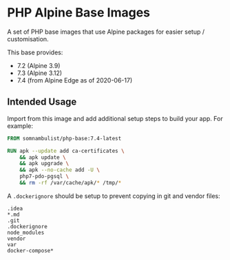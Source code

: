 # PHP Alpine Base Images

A set of PHP base images that use Alpine packages for easier setup / customisation.

This base provides:

 * 7.2 (Alpine 3.9)
 * 7.3 (Alpine 3.12)
 * 7.4 (from Alpine Edge as of 2020-06-17)

## Intended Usage

Import from this image and add additional setup steps to build your app. For example:

```dockerfile
FROM somnambulist/php-base:7.4-latest

RUN apk --update add ca-certificates \
    && apk update \
    && apk upgrade \
    && apk --no-cache add -U \
    php7-pdo-pgsql \
    && rm -rf /var/cache/apk/* /tmp/*

```

A `.dockerignore` should be setup to prevent copying in git and vendor files:

```
.idea
*.md
.git
.dockerignore
node_modules
vendor
var
docker-compose*
```
